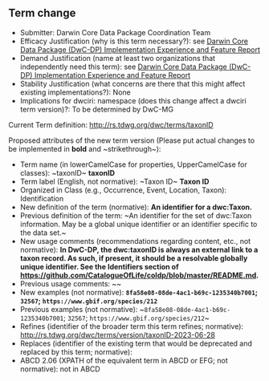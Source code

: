 ## Term change

* Submitter: Darwin Core Data Package Coordination Team
* Efficacy Justification (why is this term necessary?): see [Darwin Core Data Package (DwC-DP) Implementation Experience and Feature Report](https://gbif.github.io/dwc-dp/docs/dwc_dp_implementation_feature_reports.pdf)
* Demand Justification (name at least two organizations that independently need this term): see [Darwin Core Data Package (DwC-DP) Implementation Experience and Feature Report](https://gbif.github.io/dwc-dp/docs/dwc_dp_implementation_feature_reports.pdf)
* Stability Justification (what concerns are there that this might affect existing implementations?): None
* Implications for dwciri: namespace (does this change affect a dwciri term version)?: To be determined by DwC-MG

Current Term definition: http://rs.tdwg.org/dwc/terms/taxonID

Proposed attributes of the new term version (Please put actual changes to be implemented in **bold** and ~strikethrough~):

* Term name (in lowerCamelCase for properties, UpperCamelCase for classes): ~taxonID~ **taxonID**
* Term label (English, not normative): ~Taxon ID~ **Taxon ID**
* Organized in Class (e.g., Occurrence, Event, Location, Taxon): Identification
* New definition of the term (normative): **An identifier for a dwc:Taxon.**
* Previous definition of the term: ~An identifier for the set of dwc:Taxon information. May be a global unique identifier or an identifier specific to the data set.~
* New usage comments (recommendations regarding content, etc., not normative): **In DwC-DP, the dwc:taxonID is always an external link to a taxon record. As such, if present, it should be a resolvable globally unique identifier. See the Identifiers section of https://github.com/CatalogueOfLife/coldp/blob/master/README.md.** 
* Previous usage comments: ~~
* New examples (not normative): **`8fa58e08-08de-4ac1-b69c-1235340b7001`; `32567`; `https://www.gbif.org/species/212`**
* Previous examples (not normative): ~`8fa58e08-08de-4ac1-b69c-1235340b7001`; `32567`; `https://www.gbif.org/species/212`~
* Refines (identifier of the broader term this term refines; normative): http://rs.tdwg.org/dwc/terms/version/taxonID-2023-06-28
* Replaces (identifier of the existing term that would be deprecated and replaced by this term; normative): 
* ABCD 2.06 (XPATH of the equivalent term in ABCD or EFG; not normative): not in ABCD
